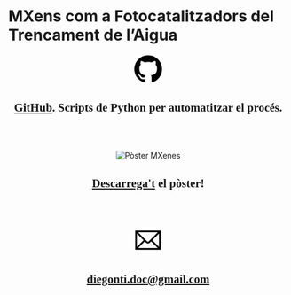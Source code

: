 # MXens com a Fotocatalitzadors del Trencament de l’Aigua

<p align="center">
<img src="img/github.png" alt= "GitHub logo" width="10%" height="10%"> 
<h2 style="font-family: Consolas;" align="center"> <a href="https://github.com/diegonti/VASP-MXenes"> GitHub</a>. Scripts de Python per automatitzar el procés.  </h2>
</p>

<br><br>

<p align="center">
<img style="text-align: center" src="img/graphical_abstract4.png" alt= "Pòster MXenes" width="10%" height="10%">
<h2 style="font-family: Consolas;" align="center"> <a href="https://github.com/diegonti/diegonti.github.io/blob/main/img/POSTER_test.pdf">Descarrega't</a> el pòster!</h2>
</p>

<br><br>

<p align="center">
<img src="img/mail2.png" alt= "Mail" width="10%" height="10%">
<h2 style="font-family: Consolas;" align="center"> <a href="mailto:diegonti.doc@gmail.com">diegonti.doc@gmail.com</a></h2>
</p>
